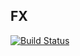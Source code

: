 ## FX

[![Build Status](https://dev.azure.com/wk-j/dotnet-core-fx/_apis/build/status/wk-j.dotnet-core-fx?branchName=master)](https://dev.azure.com/wk-j/dotnet-core-fx/_build/latest?definitionId=56&branchName=master)